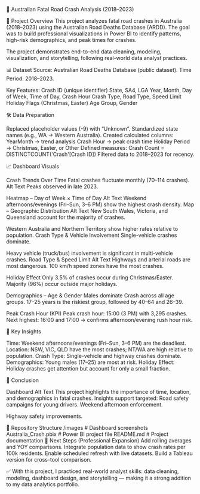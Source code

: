 🚦 Australian Fatal Road Crash Analysis (2018–2023)

📌 Project Overview
This project analyzes fatal road crashes in Australia (2018–2023) using the Australian Road Deaths Database (ARDD). The goal was to build professional visualizations in Power BI to identify patterns, high-risk demographics, and peak times for crashes.

The project demonstrates end-to-end data cleaning, modeling, visualization, and storytelling, following real-world data analyst practices.

📊 Dataset
Source: Australian Road Deaths Database (public dataset).
Time Period: 2018–2023.

Key Features:
Crash ID (unique identifier)
State, SA4, LGA
Year, Month, Day of Week, Time of Day, Crash Hour
Crash Type, Road Type, Speed Limit
Holiday Flags (Christmas, Easter)
Age Group, Gender

🛠️ Data Preparation

Replaced placeholder values (-9) with “Unknown”.
Standardized state names (e.g., WA → Western Australia).
Created calculated columns:
YearMonth → trend analysis
Crash Hour → peak crash time
Holiday Period → Christmas, Easter, or Other
Defined measures:
Crash Count = DISTINCTCOUNT('Crash'[Crash ID])
Filtered data to 2018–2023 for recency.

📈 Dashboard Visuals

Crash Trends Over Time
Fatal crashes fluctuate monthly (70–114 crashes). Alt Text
Peaks observed in late 2023.

Heatmap – Day of Week × Time of Day Alt Text
Weekend afternoons/evenings (Fri–Sun, 3–6 PM) show the highest crash density.
Map – Geographic Distribution Alt Text
New South Wales, Victoria, and Queensland account for the majority of crashes.

Western Australia and Northern Territory show higher rates relative to population.
Crash Type & Vehicle Involvement
Single-vehicle crashes dominate.

Heavy vehicle (truck/bus) involvement is significant in multi-vehicle crashes.
Road Type & Speed Limit Alt Text
Highways and arterial roads are most dangerous.
100 km/h speed zones have the most crashes.

Holiday Effect
Only 3.5% of crashes occur during Christmas/Easter.
Majority (96%) occur outside major holidays.

Demographics – Age & Gender
Males dominate Crash across all age groups.
17–25 years is the riskiest group, followed by 40–64 and 26–39.

Peak Crash Hour (KPI)
Peak crash hour: 15:00 (3 PM) with 3,295 crashes.
Next highest: 16:00 and 17:00 → confirms afternoon/evening rush hour risk.

🔎 Key Insights

Time: Weekend afternoons/evenings (Fri–Sun, 3–6 PM) are the deadliest.
Location: NSW, VIC, QLD have the most crashes; NT/WA are high relative to population.
Crash Type: Single-vehicle and highway crashes dominate.
Demographics: Young males (17–25) are most at risk.
Holiday Effect: Holiday crashes get attention but account for only a small fraction.

📝 Conclusion

Dashboard Alt Text
This project highlights the importance of time, location, and demographics in fatal crashes. Insights support targeted:
Road safety campaigns for young drivers.
Weekend afternoon enforcement.

Highway safety improvements.

📂 Repository Structure /images # Dashboard screenshots Australia_Crash.pbix # Power BI project file README.md # Project documentation
🚀 Next Steps (Professional Expansion)
Add rolling averages and YOY comparisons.
Integrate population data to show crash rates per 100k residents.
Enable scheduled refresh with live datasets.
Build a Tableau version for cross-tool comparison.

✅ With this project, I practiced real-world analyst skills: data cleaning, modeling, dashboard design, and storytelling — making it a strong addition to my data analytics portfolio.
